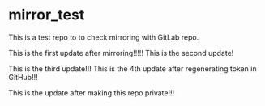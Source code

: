 # mirror_test
This is a test repo to to check mirroring with GitLab repo.

This is the first update after mirroring!!!!!
This is the second update!

This is the third update!!!
This is the 4th update after regenerating token in GitHub!!!

This is the update after making this repo private!!!
